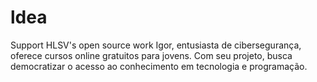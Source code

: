 # ldea

Support HLSV's open source work Igor, entusiasta de cibersegurança, oferece cursos online gratuitos para jovens. Com seu projeto, busca democratizar o acesso ao conhecimento em tecnologia e programação.
